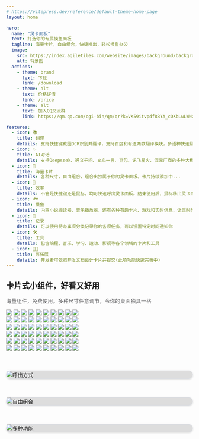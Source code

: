 ```yaml
---
# https://vitepress.dev/reference/default-theme-home-page
layout: home

hero:
  name: "灵卡面板"
  text: 打造你的专属摸鱼面板
  tagline: 海量卡片，自由组合，快捷唤出，轻松摸鱼办公
  image:
    src: https://index.agiletiles.com/website/images/background/background.png
    alt: 背景图
  actions:
    - theme: brand
      text: 下载
      link: /download
    - theme: alt
      text: 价格详情
      link: /price
    - theme: alt
      text: 加入QQ交流群
      link: https://qm.qq.com/cgi-bin/qm/qr?k=VK59itvpdf8BYA_cOXbLwLWNz9XqUuww&jump_from=webapi&authKey=86SEXINZcwHSIdaoXlSJJdQx5wvnoG+rJPMfXUSjL9ojBejru2M3IHNdS/Svn91m

features:
  - icon: 📚
    title: 翻译
    details: 支持快捷键截图OCR识别并翻译，支持百度和有道两款翻译模块，多语种快速翻译，是您的好助手好搭档
  - icon: ✨
    title: AI对话
    details: 支持Deepseek、通义千问、文心一言、豆包、讯飞星火、混元厂商的多种大模型，还扩展了多种有趣的智能体供您体验
  - icon: 🧩
    title: 海量卡片
    details: 各种尺寸，自由组合，组合出独属于你的灵卡面板。卡片持续添加中...
  - icon: 🚀
    title: 效率
    details: 不管是快捷键还是鼠标，均可快速呼出灵卡面板。结束使用后，鼠标移出灵卡面板即可自动隐藏
  - icon: 🐟
    title: 摸鱼
    details: 内置小说阅读器、音乐播放器，还有各种有趣卡片、游戏和实时信息，让您时时刻刻轻松摸鱼
  - icon: 📝
    title: 记录
    details: 可以使用待办事项分类记录你的各项任务，可以设置特定时间通知你
  - icon: 🛠
    title: 工具
    details: 包含编程、音乐、学习、运动、影视等各个领域的卡片和工具
  - icon: 🧑‍💻
    title: 可拓展
    details: 开发者可依照开发文档设计卡片并提交(此项功能快速完善中)
---
```



<!------------ 主页卡片滚动 ------------>
<section class="home-widget">
    <div class="home-widget-title ac"><span class="home-title"
            style="visibility: visible; opacity: 1; transform: matrix3d(1, 0, 0, 0, 0, 1, 0, 0, 0, 0, 1, 0, 0, 0, 0, 1); transition: all, opacity 0.8s cubic-bezier(0.5, 0, 0, 1) 0.065s, transform 0.8s cubic-bezier(0.5, 0, 0, 1) 0.065s;"
            scroll-reveal="{ origin: 'top', delay: 65 }">
            <h1>卡片式小组件，好看又好用</h1><em style="background-color:#ffdd12;" class="title-bg"
               ></em>
        </span>
        <p style="color: rgb(96, 96, 98); visibility: visible; opacity: 1; transform: matrix3d(1, 0, 0, 0, 0, 1, 0, 0, 0, 0, 1, 0, 0, 0, 0, 1); transition: all, opacity 0.8s cubic-bezier(0.5, 0, 0, 1) 0.065s, transform 0.8s cubic-bezier(0.5, 0, 0, 1) 0.065s;"
            scroll-reveal="{ origin: 'bottom', delay: 65 }">
            海量组件，免费使用。多种尺寸任意调节，令你的桌面独具一格
        </p>
    </div>
    <div class="ac">
        <div class="home-widget-list">
            <div class="vue3-marquee horizontal"
                style="--duration: 20s; --delay: 0s; --direction: normal; --pauseOnHover: running; --pauseOnClick: running; --pauseAnimation: running; --loops: infinite; --gradient-color: rgba(255, 255, 255, 1), rgba(255, 255, 255, 0); --gradient-length: 200px; --min-width: 100%; --min-height: auto; --orientation: scrollX;">
                <div class="transparent-overlay" aria-hidden="true"></div>
                <div class="marquee">
                    <img src="https://index.agiletiles.com/website/images/card/light/CalendarCard_4_2.png">
                    <img src="https://index.agiletiles.com/website/images/card/light/CountdownDayCard_2_2.png">
                    <img src="https://index.agiletiles.com/website/images/card/light/TimeProgressCard_4_2.png">
                    <img src="https://index.agiletiles.com/website/images/card/light/FoodCard_2_2.png">
                    <img src="https://index.agiletiles.com/website/images/card/light/AnswerCard_2_2.png">
                    <img src="https://index.agiletiles.com/website/images/card/light/CalendarCard_4_2.png">
                    <img src="https://index.agiletiles.com/website/images/card/light/CountdownDayCard_2_2.png">
                    <img src="https://index.agiletiles.com/website/images/card/light/TimeProgressCard_4_2.png">
                    <img src="https://index.agiletiles.com/website/images/card/light/FoodCard_2_2.png">
                    <img src="https://index.agiletiles.com/website/images/card/light/AnswerCard_2_2.png">
                </div>
                <div aria-hidden="true" class="marquee">
                    <img src="https://index.agiletiles.com/website/images/card/light/CalendarCard_4_2.png">
                    <img src="https://index.agiletiles.com/website/images/card/light/CountdownDayCard_2_2.png">
                    <img src="https://index.agiletiles.com/website/images/card/light/TimeProgressCard_4_2.png">
                    <img src="https://index.agiletiles.com/website/images/card/light/FoodCard_2_2.png">
                    <img src="https://index.agiletiles.com/website/images/card/light/AnswerCard_2_2.png">
                    <img src="https://index.agiletiles.com/website/images/card/light/CalendarCard_4_2.png">
                    <img src="https://index.agiletiles.com/website/images/card/light/CountdownDayCard_2_2.png">
                    <img src="https://index.agiletiles.com/website/images/card/light/TimeProgressCard_4_2.png">
                    <img src="https://index.agiletiles.com/website/images/card/light/FoodCard_2_2.png">
                    <img src="https://index.agiletiles.com/website/images/card/light/AnswerCard_2_2.png">
                </div>
            </div>
            <div class="vue3-marquee horizontal"
                style="--duration: 20s; --delay: 0s; --direction: reverse; --pauseOnHover: running; --pauseOnClick: running; --pauseAnimation: running; --loops: infinite; --gradient-color: rgba(255, 255, 255, 1), rgba(255, 255, 255, 0); --gradient-length: 200px; --min-width: 100%; --min-height: auto; --orientation: scrollX;">
                <div class="transparent-overlay" aria-hidden="true"></div>
                <div class="marquee">
                    <img src="https://index.agiletiles.com/website/images/card/light/WeatherCard_6_2.png">
                    <img src="https://index.agiletiles.com/website/images/card/light/DiscClockCard_2_2.png">
                    <img src="https://index.agiletiles.com/website/images/card/light/LcdTimeCard_2_1.png">
                    <img src="https://index.agiletiles.com/website/images/card/light/PoemCard_2_2.png">
                    <img src="https://index.agiletiles.com/website/images/card/light/CalendarCard_3_3.png">
                    <img src="https://index.agiletiles.com/website/images/card/light/WeatherCard_6_2.png">
                    <img src="https://index.agiletiles.com/website/images/card/light/DiscClockCard_2_2.png">
                    <img src="https://index.agiletiles.com/website/images/card/light/LcdTimeCard_2_1.png">
                    <img src="https://index.agiletiles.com/website/images/card/light/PoemCard_2_2.png">
                    <img src="https://index.agiletiles.com/website/images/card/light/CalendarCard_3_3.png">
                </div>
                <div aria-hidden="true" class="marquee">
                    <img src="https://index.agiletiles.com/website/images/card/light/WeatherCard_6_2.png">
                    <img src="https://index.agiletiles.com/website/images/card/light/DiscClockCard_2_2.png">
                    <img src="https://index.agiletiles.com/website/images/card/light/LcdTimeCard_2_1.png">
                    <img src="https://index.agiletiles.com/website/images/card/light/PoemCard_2_2.png">
                    <img src="https://index.agiletiles.com/website/images/card/light/CalendarCard_3_3.png">
                    <img src="https://index.agiletiles.com/website/images/card/light/WeatherCard_6_2.png">
                    <img src="https://index.agiletiles.com/website/images/card/light/DiscClockCard_2_2.png">
                    <img src="https://index.agiletiles.com/website/images/card/light/LcdTimeCard_2_1.png">
                    <img src="https://index.agiletiles.com/website/images/card/light/PoemCard_2_2.png">
                    <img src="https://index.agiletiles.com/website/images/card/light/CalendarCard_3_3.png">
                </div>
            </div>
            <div class="vue3-marquee horizontal"
                style="--duration: 20s; --delay: 0s; --direction: normal; --pauseOnHover: running; --pauseOnClick: running; --pauseAnimation: running; --loops: infinite; --gradient-color: rgba(255, 255, 255, 1), rgba(255, 255, 255, 0); --gradient-length: 200px; --min-width: 100%; --min-height: auto; --orientation: scrollX;">
                <div class="transparent-overlay" aria-hidden="true"></div>
                <div class="marquee">
                    <img src="https://index.agiletiles.com/website/images/card/light/EnglishWordsCard_3_3.png">
                    <img src="https://index.agiletiles.com/website/images/card/light/CalendarCard_3_3.png">
                    <img src="https://index.agiletiles.com/website/images/card/light/WoodenFishCard_2_2.png">
                    <img src="https://index.agiletiles.com/website/images/card/light/SayMoneyCard_2_2.png">
                    <img src="https://index.agiletiles.com/website/images/card/light/DrinkingCard_2_2.png">
                    <img src="https://index.agiletiles.com/website/images/card/light/EnglishWordsCard_3_3.png">
                    <img src="https://index.agiletiles.com/website/images/card/light/CalendarCard_3_3.png">
                    <img src="https://index.agiletiles.com/website/images/card/light/WoodenFishCard_2_2.png">
                    <img src="https://index.agiletiles.com/website/images/card/light/SayMoneyCard_2_2.png">
                    <img src="https://index.agiletiles.com/website/images/card/light/DrinkingCard_2_2.png">
                </div>
                <div aria-hidden="true" class="marquee">
                    <img src="https://index.agiletiles.com/website/images/card/light/EnglishWordsCard_3_3.png">
                    <img src="https://index.agiletiles.com/website/images/card/light/CalendarCard_3_3.png">
                    <img src="https://index.agiletiles.com/website/images/card/light/WoodenFishCard_2_2.png">
                    <img src="https://index.agiletiles.com/website/images/card/light/SayMoneyCard_2_2.png">
                    <img src="https://index.agiletiles.com/website/images/card/light/DrinkingCard_2_2.png">
                    <img src="https://index.agiletiles.com/website/images/card/light/EnglishWordsCard_3_3.png">
                    <img src="https://index.agiletiles.com/website/images/card/light/CalendarCard_3_3.png">
                    <img src="https://index.agiletiles.com/website/images/card/light/WoodenFishCard_2_2.png">
                    <img src="https://index.agiletiles.com/website/images/card/light/SayMoneyCard_2_2.png">
                    <img src="https://index.agiletiles.com/website/images/card/light/DrinkingCard_2_2.png">
                </div>
            </div>
        </div>
    </div>
</section>

<!------------ 呼出方式 ------------>
<section class="home-widget" style="margin-top: 50px; padding: 0; background: rgb(125 125 125 / 25%); border: 1px solid #d7dae2; border-radius: 20px; box-shadow: 0 2px 4px rgba(0, 0, 0, .12), 0 0 6px rgba(0, 0, 0, .04);">
    <img class="VPImage image-src" src="https://index.agiletiles.com/website/images/tutorial/tutorial_1.png" alt="呼出方式">
</section>

<!------------ 自由组合 ------------>
<section class="home-widget" style="margin-top: 50px; padding: 0; background: rgb(125 125 125 / 25%); border: 1px solid #d7dae2; border-radius: 20px; box-shadow: 0 2px 4px rgba(0, 0, 0, .12), 0 0 6px rgba(0, 0, 0, .04);">
    <img class="VPImage image-src" src="https://index.agiletiles.com/website/images/tutorial/tutorial_2.png" alt="自由组合">
</section>

<!------------ 多种功能 ------------>
<section class="home-widget" style="margin-top: 50px; padding: 0; background: rgb(125 125 125 / 25%); border: 1px solid #d7dae2; border-radius: 20px; box-shadow: 0 2px 4px rgba(0, 0, 0, .12), 0 0 6px rgba(0, 0, 0, .04);">
    <img class="VPImage image-src" src="https://index.agiletiles.com/website/images/tutorial/tutorial_3.png" alt="多种功能">
</section>

<script setup>
import { onMounted } from 'vue';
onMounted(() => {
  function updateCardTheme(isDark) {
    const theme = isDark ? 'dark' : 'light';
    document.querySelectorAll('.marquee img').forEach(img => {
      const src = img.getAttribute('src');
      if (src) {
        const newSrc = src.replace(/\/card\/(light|dark)\//, `/card/${theme}/`);
        img.setAttribute('src', newSrc);
      }
    })
  }
  updateCardTheme(document.documentElement.classList.contains('dark'));
  const observer = new MutationObserver(() => {
    updateCardTheme(document.documentElement.classList.contains('dark'));
  });
  observer.observe(document.documentElement, { attributes: true });
})
</script>
